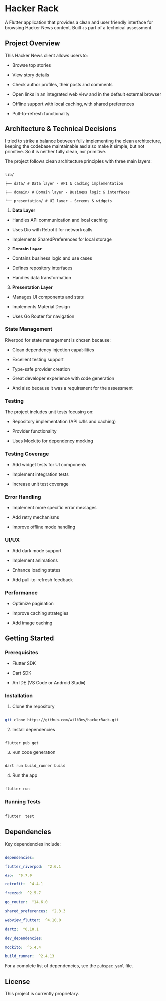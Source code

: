 
# Hacker Rack



A Flutter application that provides a clean and user friendly interface for browsing Hacker News content. Built as part of a technical assessment.



## Project Overview



This Hacker News client allows users to:

- Browse top stories

- View story details

- Check author profiles, their posts and comments

- Open links in an integrated web view and in the default external browser

- Offline support with local caching, with shared preferences

- Pull-to-refresh functionality



## Architecture & Technical Decisions



I tried to strike a balance between fully implementing the clean architecture, keeping the codebase maintainable and also make it simple, but not primitive. So it is neither fully clean, nor primitive.

The project follows clean architecture principles with three main layers:



```

lib/

├── data/ # Data layer - API & caching implementation

├── domain/ # Domain layer - Business logic & interfaces

└── presentation/ # UI layer - Screens & widgets

```





1.  **Data Layer**

- Handles API communication and local caching

- Uses Dio with Retrofit for network calls

- Implements SharedPreferences for local storage



2.  **Domain Layer**

- Contains business logic and use cases

- Defines repository interfaces

- Handles data transformation



3.  **Presentation Layer**

- Manages UI components and state

- Implements Material Design

- Uses Go Router for navigation



### State Management

Riverpod for state management is chosen because:

- Clean dependency injection capabilities

- Excellent testing support

- Type-safe provider creation

- Great developer experience with code generation

- And also because it was a requirement for the assessment



### Testing

The project includes unit tests focusing on:

- Repository implementation (API calls and caching)

- Provider functionality

- Uses Mockito for dependency mocking



### Testing Coverage

- Add widget tests for UI components

- Implement integration tests

- Increase unit test coverage



### Error Handling

- Implement more specific error messages

- Add retry mechanisms

- Improve offline mode handling



### UI/UX

- Add dark mode support

- Implement animations

- Enhance loading states

- Add pull-to-refresh feedback



### Performance

- Optimize pagination

- Improve caching strategies

- Add image caching



## Getting Started



### Prerequisites

- Flutter SDK

- Dart SDK

- An IDE (VS Code or Android Studio)



### Installation



1. Clone the repository

```bash

git clone https://github.com/wilk3ns/hackerRack.git

```



2. Install dependencies

```bash

flutter pub get

```



3. Run code generation

```bash

dart run build_runner build

```



4. Run the app

```bash

flutter run

```



### Running Tests

```bash

flutter  test

```


## Dependencies



Key dependencies include:

```yaml

dependencies:

flutter_riverpod:  ^2.6.1

dio:  ^5.7.0

retrofit:  ^4.4.1

freezed:  ^2.5.7

go_router:  ^14.6.0

shared_preferences:  ^2.3.3

webview_flutter:  ^4.10.0

dartz:  ^0.10.1

dev_dependencies:

mockito:  ^5.4.4

build_runner:  ^2.4.13

```



For a complete list of dependencies, see the `pubspec.yaml` file.



## License



This project is currently proprietary.